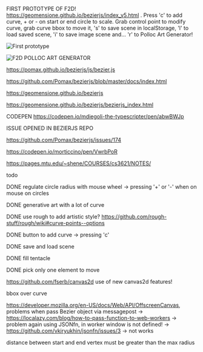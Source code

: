 FIRST PROTOTYPE OF F2D! https://geomensione.github.io/bezierjs/index_v5.html . Press 'c' to add curve, + or - on start or end circle to scale. Grab control point to modify curve, grab curve bbox to move it, 's' to save scene in localStorage, 'l' to load saved scene, 'i' to save image scene and...
'r' to Polloc Art Generator!

![First prototype](https://geomensione.github.io/bezierjs/img/testf2d.png)

![F2D POLLOC ART GENERATOR](https://geomensione.github.io/bezierjs/img/generativeArt.png)

https://pomax.github.io/bezierjs/js/bezier.js

https://github.com/Pomax/bezierjs/blob/master/docs/index.html

https://geomensione.github.io/bezierjs

https://geomensione.github.io/bezierjs/bezierjs_index.html

CODEPEN https://codepen.io/mdiegoli-the-typescripter/pen/abwBWJp

ISSUE OPENED IN BEZIERJS REPO

https://github.com/Pomax/bezierjs/issues/174

https://codepen.io/morticcino/pen/VwrbPoR

https://pages.mtu.edu/~shene/COURSES/cs3621/NOTES/

todo

DONE regulate circle radius with mouse wheel -> pressing '+' or '-' when on mouse on circles

DONE generative art with a lot of curve 

DONE use rough to add artistic style? https://github.com/rough-stuff/rough/wiki#curve-points--options

DONE button to add curve -> pressing 'c'

DONE save and load scene

DONE fill tentacle

DONE pick only one element to move

https://github.com/fserb/canvas2d use of new canvas2d features!

bbox over curve

https://developer.mozilla.org/en-US/docs/Web/API/OffscreenCanvas, problems when pass Bezier object via messagepost -> https://localazy.com/blog/how-to-pass-function-to-web-workers -> problem again using JSONfn, in worker window is not defined! -> https://github.com/vkiryukhin/jsonfn/issues/3 -> not works

distance between start and end vertex must be greater than the max radius
